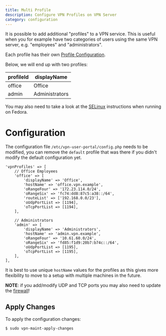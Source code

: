 ```yaml
---
title: Multi Profile
description: Configure VPN Profiles on VPN Server
category: configuration
---
```


It is possible to add additional "profiles" to a VPN service. This is useful 
when you for example have two categories of users using the same VPN server,
e.g. "employees" and "administrators". 

Each profile has their own [Profile Configuration](PROFILE_CONFIG.md).

Below, we will end up with two profiles:

| profileId | displayName    |
| --------- | -------------- |
| office    | Office         |
| admin     | Administrators |

You may also need to take a look at the [SELinux](SELINUX.md) instructions when
running on Fedora.

# Configuration

The configuration file `/etc/vpn-user-portal/config.php` needs to be 
modified, you can remove the `default` profile that was there if you didn't
modify the default configuration yet.

```
'vpnProfiles' => [
    // Office Employees
    'office' => [
        'displayName' => 'Office',
        'hostName' => 'office.vpn.example',
        'oRangeFour' => '172.23.114.0/24',
        'oRangeSix' => 'fc74:dd8:87c5:a38::/64',
        'routeList' => ['192.168.0.0/23'],
        'oUdpPortList => [1194],
        'oTcpPortList => [1194],
    ],

    // Administrators
    'admin' => [
        'displayName' => 'Administrators',
        'hostName' => 'admin.vpn.example',
        'oRangeFour' => '10.61.60.0/24',
        'oRangeSix' => 'fd85:f1d9:20b7:b74c::/64',
        'oUdpPortList => [1195],
        'oTcpPortList => [1195],
    ],
],
```

It is best to use unique `hostName` values for the profiles as this gives 
more flexibility to move to a setup with multiple machines in the future.

**NOTE**: if you add/modify UDP and TCP ports you may also need to update the 
[firewall](FIREWALL.md)!

## Apply Changes

To apply the configuration changes:

```
$ sudo vpn-maint-apply-changes
```
